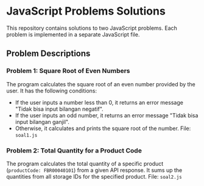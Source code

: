 # JavaScript Problems Solutions

This repository contains solutions to two JavaScript problems. Each problem is implemented in a separate JavaScript file.

## Problem Descriptions

### Problem 1: Square Root of Even Numbers
The program calculates the square root of an even number provided by the user. It has the following conditions:
- If the user inputs a number less than 0, it returns an error message "Tidak bisa input bilangan negatif".
- If the user inputs an odd number, it returns an error message "Tidak bisa input bilangan ganjil".
- Otherwise, it calculates and prints the square root of the number.
File: `soal1.js`

### Problem 2: Total Quantity for a Product Code
The program calculates the total quantity of a specific product (`productCode: FBR00040101`) from a given API response. It sums up the quantities from all storage IDs for the specified product.
File: `soal2.js`
